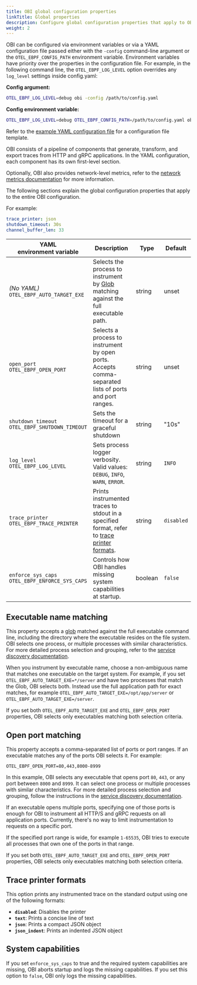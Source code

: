 ```yaml
---
title: OBI global configuration properties
linkTitle: Global properties
description: Configure global configuration properties that apply to OBI core.
weight: 2
---
```


OBI can be configured via environment variables or via a YAML configuration file
passed either with the `-config` command-line argument or the
`OTEL_EBPF_CONFIG_PATH` environment variable. Environment variables have
priority over the properties in the configuration file. For example, in the
following command line, the `OTEL_EBPF_LOG_LEVEL` option overrides any
`log_level` settings inside config.yaml:

**Config argument:**

```sh
OTEL_EBPF_LOG_LEVEL=debug obi -config /path/to/config.yaml
```

**Config environment variable:**

```sh
OTEL_EBPF_LOG_LEVEL=debug OTEL_EBPF_CONFIG_PATH=/path/to/config.yaml obi
```

Refer to the [example YAML configuration file](../example/) for a configuration
file template.

OBI consists of a pipeline of components that generate, transform, and export
traces from HTTP and gRPC applications. In the YAML configuration, each
component has its own first-level section.

Optionally, OBI also provides network-level metrics, refer to the
[network metrics documentation](../../network/) for more information.

The following sections explain the global configuration properties that apply to
the entire OBI configuration.

For example:

```yaml
trace_printer: json
shutdown_timeout: 30s
channel_buffer_len: 33
```

| YAML<br>environment variable                                  | Description                                                                                                                                                | Type    | Default    |
| ------------------------------------------------------------- | ---------------------------------------------------------------------------------------------------------------------------------------------------------- | ------- | ---------- |
| _(No YAML)_<br>`OTEL_EBPF_AUTO_TARGET_EXE` | Selects the process to instrument by [Glob](https://en.wikipedia.org/wiki/Glob_\(programming\)) matching against the full executable path. | string  | unset      |
| `open_port`<br>`OTEL_EBPF_OPEN_PORT`                          | Selects a process to instrument by open ports. Accepts comma-separated lists of ports and port ranges.                     | string  | unset      |
| `shutdown_timeout`<br>`OTEL_EBPF_SHUTDOWN_TIMEOUT`            | Sets the timeout for a graceful shutdown                                                                                                                   | string  | "10s"      |
| `log_level`<br>`OTEL_EBPF_LOG_LEVEL`                          | Sets process logger verbosity. Valid values: `DEBUG`, `INFO`, `WARN`, `ERROR`.                             | string  | `INFO`     |
| `trace_printer`<br>`OTEL_EBPF_TRACE_PRINTER`                  | Prints instrumented traces to stdout in a specified format, refer to [trace printer formats](#trace-printer-formats).                      | string  | `disabled` |
| `enforce_sys_caps`<br>`OTEL_EBPF_ENFORCE_SYS_CAPS`            | Controls how OBI handles missing system capabilities at startup.                                                                           | boolean | `false`    |

## Executable name matching

This property accepts a
[glob](https://en.wikipedia.org/wiki/Glob_\(programming\)) matched against the
full executable command line, including the directory where the executable
resides on the file system. OBI selects one process, or multiple processes with
similar characteristics. For more detailed process selection and grouping, refer
to the [service discovery documentation](../service-discovery/).

When you instrument by executable name, choose a non-ambiguous name that matches
one executable on the target system. For example, if you set
`OTEL_EBPF_AUTO_TARGET_EXE=*/server` and have two processes that match the Glob,
OBI selects both. Instead use the full application path for exact matches, for
example `OTEL_EBPF_AUTO_TARGET_EXE=/opt/app/server` or
`OTEL_EBPF_AUTO_TARGET_EXE=/server`.

If you set both `OTEL_EBPF_AUTO_TARGET_EXE` and `OTEL_EBPF_OPEN_PORT`
properties, OBI selects only executables matching both selection criteria.

## Open port matching

This property accepts a comma-separated list of ports or port ranges. If an
executable matches any of the ports OBI selects it. For example:

```shell
OTEL_EBPF_OPEN_PORT=80,443,8000-8999
```

In this example, OBI selects any executable that opens port `80`, `443`, or any
port between `8000` and `8999`. It can select one process or multiple processes
with similar characteristics. For more detailed process selection and grouping,
follow the instructions in the
[service discovery documentation](../service-discovery/).

If an executable opens multiple ports, specifying one of those ports is enough
for OBI to instrument all HTTP/S and gRPC requests on all application ports.
Currently, there's no way to limit instrumentation to requests on a specific
port.

If the specified port range is wide, for example `1-65535`, OBI tries to execute
all processes that own one of the ports in that range.

If you set both `OTEL_EBPF_AUTO_TARGET_EXE` and `OTEL_EBPF_OPEN_PORT`
properties, OBI selects only executables matching both selection criteria.

## Trace printer formats

This option prints any instrumented trace on the standard output using one of
the following formats:

- **`disabled`**: Disables the printer
- **`text`**: Prints a concise line of text
- **`json`**: Prints a compact JSON object
- **`json_indent`**: Prints an indented JSON object

## System capabilities

If you set `enforce_sys_caps` to true and the required system capabilities are
missing, OBI aborts startup and logs the missing capabilities. If you set this
option to `false`, OBI only logs the missing capabilities.
